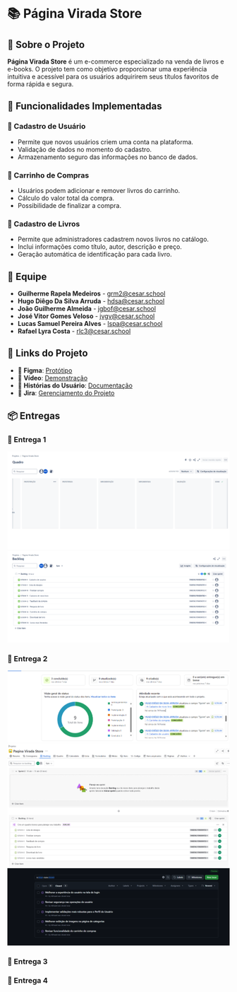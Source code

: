 # 📚 Página Virada Store

## 📌 Sobre o Projeto

**Página Virada Store** é um e-commerce especializado na venda de livros e e-books. O projeto tem como objetivo proporcionar uma experiência intuitiva e acessível para os usuários adquirirem seus títulos favoritos de forma rápida e segura.

## 🚀 Funcionalidades Implementadas

### 📝 Cadastro de Usuário
- Permite que novos usuários criem uma conta na plataforma.
- Validação de dados no momento do cadastro.
- Armazenamento seguro das informações no banco de dados.

### 🛒 Carrinho de Compras
- Usuários podem adicionar e remover livros do carrinho.
- Cálculo do valor total da compra.
- Possibilidade de finalizar a compra.

### 📖 Cadastro de Livros
- Permite que administradores cadastrem novos livros no catálogo.
- Inclui informações como título, autor, descrição e preço.
- Geração automática de identificação para cada livro.

## 👥 Equipe

- **Guilherme Rapela Medeiros** - grm2@cesar.school
- **Hugo Diêgo Da Silva Arruda** - hdsa@cesar.school
- **João Guilherme Almeida** - jgbof@cesar.school
- **José Vitor Gomes Veloso** - jvgv@cesar.school
- **Lucas Samuel Pereira Alves** - lspa@cesar.school
- **Rafael Lyra Costa** - rlc3@cesar.school

## 🔗 Links do Projeto

- 🎨 **Figma**: [Protótipo](https://www.figma.com/design/aDKjwqFzzYOgslpmmFgf3w/Untitled?node-id=0-1&t=petcbihtWxGSNXbQ-1)
- 🎥 **Vídeo**: [Demonstração](https://youtu.be/muRVmqQawBw)
- 📄 **Histórias do Usuário**: [Documentação](https://docs.google.com/document/d/1qxWeY8sgxpPxejGPDY0ZJitrgwIRGgKHSkECFL7OSgg/edit?usp=sharing)
- 📌 **Jira**: [Gerenciamento do Projeto](https://paginaviradastore.atlassian.net/jira/software/projects/SCRUM/summary)

## 📦 Entregas

### 🚀 Entrega 1
![Quadro Jira](./prints/entrega1_quadro.png)
![Backlog](./prints/entrega1_backlog.png)

### 🚀 Entrega 2
![Sprint Done](./prints/entrega2_sprint1Done.png)
![Backlog](./prints/entrega2_backlog.png)
![Issues/Tracker](./prints/entrega2_issues.png)

### 🚀 Entrega 3

### 🚀 Entrega 4
